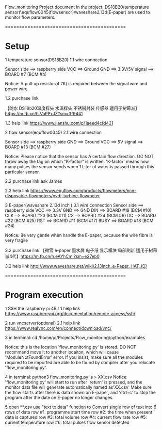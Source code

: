 Flow_monitoring Project document
In the project, DS18B20(temperature sensor)\equflow0045(flowsensor)\waveshare2.13d(E-paper) are used to monitor flow parameters.

===========================================
# Setup

1 temperature sensor(DS18B20)
1.1 wire connection

Sensor side ==> raspberry side
VCC ==> Ground
GND ==> 3.3V/5V
signal ==> BOARD #7 (BCM #4)

Notice: A pull-up resistor(4.7K) is required between the signal wire and power wire.

1.2 purchase link 

【防水 DS18b20温度探头 水温探头 不锈钢封装 传感器 适用于树莓派】https://m.tb.cn/h.VaPPxJZ?sm=3f9441

1.3 help link 
https://www.jianshu.com/p/1aeed4cfd431

2 flow sensor(equflow0045)
2.1 wire connection

Sensor side ==> raspberry side
GND ==> Ground
VCC ==> 5V
signal ==> BOARD #13 (BCM #27)

Notice: Please notice that the sensor has A certain flow direction.
DO NOT throw away the tag on which "K-factor" is written. 'K-factor' means how many pulses the sensor sends when 1 Liter of water is passed through this particular sensor.

2.2 purchase link
ask James

2.3 help link
https://www.equflow.com/products/flowmeters/non-disposable-flowmeters/pvdf-turbine-flowmeter

3 E-paper(waveshare 2.13d inch )
3.1 wire connection
Sensor side ==> raspberry side
VCC ==> 3.3V
GND ==> GND
DIN ==> BOARD #19 (BCM #10)
CLK ==> BOARD #23 (BCM #11)
CS ==> BOARD #24 (BCM #8)
DC ==> BOARD #22 (BCM #25)
RST ==> BOARD #11 (BCM #17)
BUSY ==> BOARD #18 (BCM #24)

Notice: Be very gentle when handle the E-paper, because the wire fibre is very fragile

3.2 purchase link
【微雪 e-paper 墨水屏 电子纸 显示模块 局部刷新 适用于树莓派4代】https://m.tb.cn/h.eAYhCml?sm=e27eb0

3.3 help link
http://www.waveshare.net/wiki/2.13inch_e-Paper_HAT_(D)

===========================================
# Program execution

1 SSH the raspberry pi 4B
1.1 help link 
https://www.raspberrypi.org/documentation/remote-access/ssh/

2 run vncserver(optional)
2.1 help link 
https://www.realvnc.com/en/connect/download/vnc/

3 in terminal: cd /home/pi/Projects/Flow_monitoring/python/examples

Notice: this is the location 'flow_monitoring.py' is stored.
DO NOT recommand move it to another locaiton, which will cause 'ModuleNotFoundError' error.
If you insist, make sure all the modules required to be imported are able to be found by compiler after you relocate 'flow_monitoring.py'.

4 in terminal: python3 flow_monitoring.py ls > XX.csv
Notice: 'flow_monitoring.py' will start to run after 'return' is pressed, and the monitor data file will generate automatically named as'XX.csv'
Make sure the flow starts after there is data shown on E-paper, and 'ctrl+c' to stop the program after the date on E-paper no longer changes.

5 open **.csv
use "text to data" function to Convert single row of text into 6 rows of data
row #1: programme start time 
row #2: the time when present data is captured
row #3: total volume
row #4: current flow rate
row #5: current temperature
row #6:  total pulses flow sensor detected 

